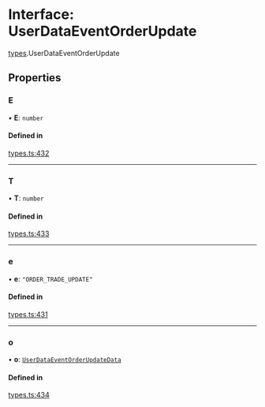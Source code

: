 # Interface: UserDataEventOrderUpdate

[types](../modules/types.md).UserDataEventOrderUpdate

## Properties

### E

• **E**: `number`

#### Defined in

[types.ts:432](https://github.com/Altamoon/altamoon/blob/c26d09e/app/api/types.ts#L432)

___

### T

• **T**: `number`

#### Defined in

[types.ts:433](https://github.com/Altamoon/altamoon/blob/c26d09e/app/api/types.ts#L433)

___

### e

• **e**: ``"ORDER_TRADE_UPDATE"``

#### Defined in

[types.ts:431](https://github.com/Altamoon/altamoon/blob/c26d09e/app/api/types.ts#L431)

___

### o

• **o**: [`UserDataEventOrderUpdateData`](types.UserDataEventOrderUpdateData.md)

#### Defined in

[types.ts:434](https://github.com/Altamoon/altamoon/blob/c26d09e/app/api/types.ts#L434)
